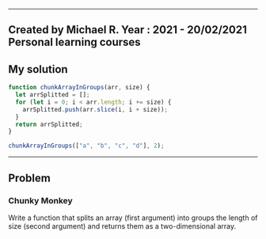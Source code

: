 ------
Created by Michael R. Year : 2021 - 20/02/2021 Personal learning courses
------

## My solution

```javascript
function chunkArrayInGroups(arr, size) {
  let arrSplitted = [];
  for (let i = 0; i < arr.length; i += size) {
    arrSplitted.push(arr.slice(i, i + size));
  }
  return arrSplitted;
}

chunkArrayInGroups(["a", "b", "c", "d"], 2);
```
---

## Problem
### Chunky Monkey
Write a function that splits an array (first argument) into groups the length of size (second argument) and returns them as a two-dimensional array.
